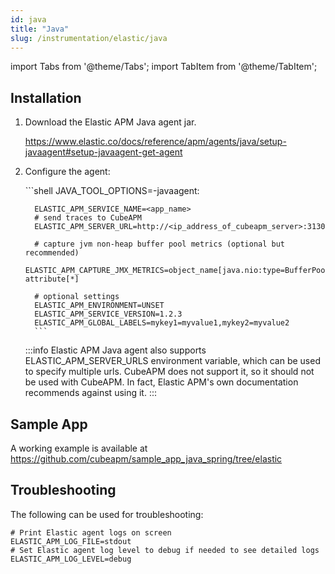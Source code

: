 ```yaml
---
id: java
title: "Java"
slug: /instrumentation/elastic/java
---
```


import Tabs from '@theme/Tabs';
import TabItem from '@theme/TabItem';

## Installation

1.  Download the Elastic APM Java agent jar.

    https://www.elastic.co/docs/reference/apm/agents/java/setup-javaagent#setup-javaagent-get-agent

1.  Configure the agent:

    <Tabs>
       <TabItem value="env" label="Environment Variables">
          ```shell
          JAVA_TOOL_OPTIONS=-javaagent:</path/elastic-apm-agent.jar>

          ELASTIC_APM_SERVICE_NAME=<app_name>
          # send traces to CubeAPM
          ELASTIC_APM_SERVER_URL=http://<ip_address_of_cubeapm_server>:3130

          # capture jvm non-heap buffer pool metrics (optional but recommended)
          ELASTIC_APM_CAPTURE_JMX_METRICS=object_name[java.nio:type=BufferPool,name=*] attribute[*]

          # optional settings
          ELASTIC_APM_ENVIRONMENT=UNSET
          ELASTIC_APM_SERVICE_VERSION=1.2.3
          ELASTIC_APM_GLOBAL_LABELS=mykey1=myvalue1,mykey2=myvalue2
          ```

       </TabItem>
    </Tabs>

    :::info
    Elastic APM Java agent also supports ELASTIC_APM_SERVER_URLS environment variable, which can be used to specify multiple urls. CubeAPM does not support it, so it should not be used with CubeAPM. In fact, Elastic APM's own documentation recommends against using it.
    :::

## Sample App

A working example is available at https://github.com/cubeapm/sample_app_java_spring/tree/elastic

## Troubleshooting

The following can be used for troubleshooting:

```shell
# Print Elastic agent logs on screen
ELASTIC_APM_LOG_FILE=stdout
# Set Elastic agent log level to debug if needed to see detailed logs
ELASTIC_APM_LOG_LEVEL=debug
```
